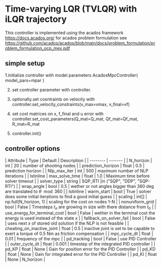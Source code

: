 # Time-varying LQR (TVLQR) with iLQR trajectory

This controller is implemented using the acados framework https://docs.acados.org/
for acados problem formulation see https://github.com/acados/acados/blob/main/docs/problem_formulation/problem_formulation_ocp_mex.pdf

## simple setup
1.initialize controller with model parameters AcadosMpcController(
    model_pars=mpar
)

2. set controller parameter with controller.

3. optionally.set cosntraints on velocity with controller.set_velocity_constraints(v_max=vmax, v_final=vf)

4. set cost matrices on x, f_final and u error with controller.set_cost_parameters(Q_mat=Q_mat, Qf_mat=Qf_mat, R_mat=R_mat

5. controller.init()

## controller options

| Attribute | Type | Default | Description |
| --------  | ------- |
| N_horizon | int | 20 | number of shooting nodes |
| prediction_horizon | float | 0.5 | prediction horizon |
| Nlp_max_iter | int | 500 | maximum number of NLP iterations |
| lstinline | max_solve_time | float | 1.0 | Maximum time before solver timeout |
| solver_type | string | SQP_RTI |in ("SQP", "DDP", "SQP-RTI") |
| wrap_angle | bool | 0.5 | wether or not angles bigger than 360 deg are translated to $\theta \mod 360$ | 
| lstinline | warm_start | bool | True | solver does some initial iterations to find a good initial guess |
| scaling | int[] | np.full(N_horizon, 1) | scaling for the cost on nodes 1-N |
| nonuniform_grid | bool | False | Timesteps $t_n$ are growing in size with there distance from $t_0$ |
| use_energy_for_terminal_cost | bool | False | wether in the terminal cost the energy is used instead of the state x |
| fallback_on_solver_fail | bool | False | uses next $x$ of stored old solution if the NLP is not feasible |
| cheating_on_inactive_joint | float | 0.5 | inactive joint is set to be capable to exert a torque of 0.5 Nm as friction compensation |
| mpc_cycle_dt | float | 0.01 | frequency of the mpc |
| pd_tracking | bool | False | use PID Controller |
| outer_cycle_dt | float | 0.001 | timestep of the integrated PID controller |
| pd_KP | float | None | Gain for position error for the PID Controller |
| pd_KD | float | None | Gain for integrated error for the PID Controller |
| pd_KI | float | None | N_horizon |

